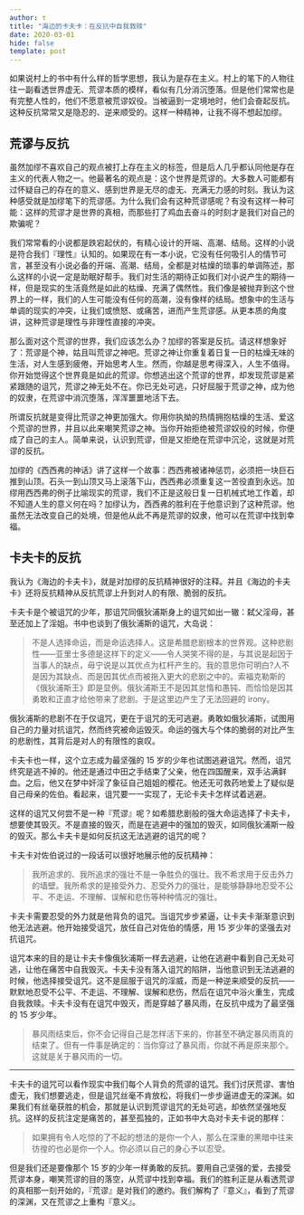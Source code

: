 ```yaml
---
author: τ
title: "海边的卡夫卡：在反抗中自我救赎"
date: 2020-03-01
hide: false
template: post
---
```


如果说村上的书中有什么样的哲学思想，我认为是存在主义。村上的笔下的人物往往一副看透世界虚无、荒谬本质的模样，看似有几分消沉堕落。但是他们常常也是有完整人性的，他们不愿意被荒谬奴役。当被逼到一定境地时，他们会奋起反抗。这种反抗常常又是隐忍的、逆来顺受的。这样一种精神，让我不得不想起加缪。

## 荒谬与反抗

虽然加缪不喜欢自己的观点被打上存在主义的标签，但是后人几乎都认同他是存在主义的代表人物之一。他最著名的观点是：这个世界是荒谬的。大多数人可能都有过怀疑自己的存在的意义、感到世界是无尽的虚无、充满无力感的时刻。我认为这种感受就是加缪笔下的荒谬感。为什么我们会有这种荒谬感呢？有没有这样一种可能：这样的荒谬才是世界的真相，而那些打了鸡血去奋斗的时刻才是我们对自己的欺骗呢？

我们常常看的小说都是跌宕起伏的，有精心设计的开端、高潮、结局。这样的小说是符合我们『理性』认知的。如果现在有一本小说，它没有任何吸引人的情节可言，甚至没有小说必备的开端、高潮、结局，全都是对枯燥的琐事的单调陈述，那么这样的小说一定是助眠好帮手。我们对生活的期待正如我们对小说产生的期待一样，但是现实的生活竟然是如此的枯燥、充满了偶然性。我们像是被抛弃到这个世界上的一样，我们的人生可能没有任何的高潮，没有像样的结局。想象中的生活与单调的现实的冲突，让我们或愤怒、或痛苦，进而产生荒谬感。从更本质的角度讲，这种荒谬是理性与非理性直接的冲突。

那么面对这个荒谬的世界，我们应该怎么办？加缪的答案是反抗。请这样想象好了：荒谬是个神，姑且叫荒谬之神吧。荒谬之神让你重复着日复一日的枯燥无味的生活，对人生感到疲倦，开始思考人生。然而，你越是思考得深入，人生不值得。你开始觉得这个世界竟是如此的荒谬。你想逃出这个荒谬的世界，却发现荒谬是紧紧跟随的诅咒，荒谬之神无处不在。你已无处可逃，只好屈服于荒谬之神，成为他的奴隶，在荒谬中消沉堕落，浑浑噩噩地活下去。

所谓反抗就是变得比荒谬之神更加强大。你用你执拗的热情拥抱枯燥的生活、爱这个荒谬的世界，并且以此来嘲笑荒谬之神。当你开始拒绝被荒谬奴役的时候，你便成了自己的主人。简单来说，认识到荒谬，但是又拒绝在荒谬中沉沦，这就是对荒谬的反抗。

加缪的《西西弗的神话》讲了这样一个故事：西西弗被诸神惩罚，必须把一块巨石推到山顶。石头一到山顶又马上滚落下山，西西弗必须重复这一苦役直到永远。加缪用西西弗的例子比喻现实的荒谬，我们不正是这般日复一日机械式地工作着，却不知道人生的意义何在吗？加缪认为，西西弗的胜利在于他意识到了这种荒谬。他虽然无法改变自己的处境，但是他从此不再是荒谬的奴隶，他可以在荒谬中找到幸福。

## 卡夫卡的反抗

我认为《海边的卡夫卡》，就是对加缪的反抗精神很好的注释。并且《海边的卡夫卡》还将反抗精神从反抗荒谬上升到对人的有限、脆弱的反抗。

卡夫卡是个被诅咒的少年，那诅咒同俄狄浦斯身上的诅咒如出一辙：弑父淫母，甚至还加上了淫姐。书中也谈到了俄狄浦斯的诅咒，大岛说：

> 不是人选择命运，而是命运选择人。这是希腊悲剧根本的世界观。这种悲剧性——亚里士多德是这样下的定义——令人哭笑不得的是，与其说是起因于当事人的缺点，毋宁说是以其优点为杠杆产生的。我的意思你可明白?人不是因为其缺点、而是因其优点而被拖入更大的悲剧之中的。索福克勒斯的《俄狄浦斯王》即是显例。俄狄浦斯王不是因其怠惰和愚钝、而恰恰是因其勇敢和正直才给他带来了悲剧。于是这里边产生了无法回避的 irony。

俄狄浦斯的悲剧不在于仅诅咒，更在于诅咒的无可逃避。勇敢如俄狄浦斯，试图用自己的力量对抗诅咒，然而终究被命运毁灭。命运的强大与个体的脆弱的对比产生的悲剧性，其背后是对人的有限性的哀叹。

卡夫卡也一样，这个立志成为最坚强的 15 岁的少年也试图逃避诅咒。然而，诅咒终究是逃不掉的。他还是通过中田之手结束了父亲，他在四国醒来，双手沾满鲜血。之后，他又在梦中奸淫了象征自己姐姐的樱花。他还无可救药地爱上了疑似是自己母亲的佐伯。看起来，诅咒要一一实现了，无论卡夫卡怎样试着逃避。

这样的诅咒又何尝不是一种『荒谬』呢？如希腊悲剧般的强大命运选择了卡夫卡，想要使其毁灭。不是直接的毁灭，而是在逃避中的强加的毁灭，如同俄狄浦斯一般的毁灭。那么卡夫卡是如何反抗这无法逃避的诅咒的呢？

卡夫卡对佐伯说过的一段话可以很好地展示他的反抗精神：

> 我所追求的、我所追求的强壮不是一争胜负的强壮。我不希求用于反击外力的墙壁。我所希求的是接受外力、忍受外力的强壮，是能够静静地忍受不公平、不走运、不理解、误解和悲伤等种种情况的强壮。

卡夫卡需要忍受的外力就是他背负的诅咒。当诅咒步步紧逼，让卡夫卡渐渐意识到他无法逃避。他开始接受诅咒，放任自己对佐伯的情感，用 15 岁少年的坚强去对抗诅咒。

诅咒本来的目的是让卡夫卡像俄狄浦斯一样去逃避，让他在逃避中看到自己无处可逃，让他在痛苦中自我毁灭。卡夫卡没有落入诅咒的陷阱，当他意识到无法逃避的时候，他选择接受诅咒。这不是屈服于诅咒的淫威，而是一种逆来顺受的反抗——默默地忍受不公平、不走运、不理解、误解和悲伤，然后在诅咒中浴火重生，完成自我救赎。卡夫卡没有在诅咒中毁灭，而是穿越了暴风雨，在反抗中成为了最坚强的 15 岁少年。

> 暴风雨结束后，你不会记得自己是怎样活下来的，你甚至不确定暴风雨真的结束了。但有一件事是确定的：当你穿过了暴风雨，你就不再是原来那个。这就是关于暴风雨的一切。

---

卡夫卡的诅咒可以看作现实中我们每个人背负的荒谬的诅咒。我们讨厌荒谬、害怕虚无，我们想要逃走，但是诅咒丝毫不肯放松，将我们一步步逼进虚无的深渊。如果我们有丝毫获胜的机会，那就是认识到荒谬诅咒的无处可逃，却依然坚强地反抗。这样的反抗注定是痛苦的，甚至孤独的，正如书中大岛对卡夫卡说的那样：

> 如果拥有令人吃惊的了不起的想法的是你一个人，那么在深重的黑暗中往来彷徨的也必是你一个人。你必须以自己的身心予以忍受。

但是我们还是要像那个 15 岁的少年一样勇敢的反抗。要用自己坚强的爱，去接受荒谬本身，嘲笑荒谬的目的落空，从荒谬中找到幸福。我们的胜利正是从看透荒谬的真相那一刻开始的，『荒谬』是对我们的邀约。我们解构了『意义』，看到了荒谬的深渊，又在荒谬之上重构『意义』。
